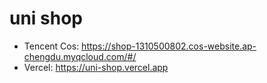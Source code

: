 # uni shop

-   Tencent Cos: https://shop-1310500802.cos-website.ap-chengdu.myqcloud.com/#/
-   Vercel: https://uni-shop.vercel.app
